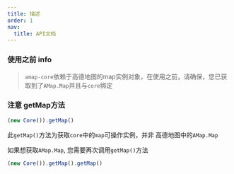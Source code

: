 ```yaml
---
title: 描述
order: 1
nav:
  title: API文档
---
```


### 使用之前 <Badge>info</Badge>

> `amap-core`依赖于高德地图的map实例对象，在使用之前，请确保，您已获取到了`AMap.Map`并且与`core`绑定

### 注意 getMap方法

```js
(new Core()).getMap()
```

此`getMap()`方法为获取`core`中的`map`可操作实例，并非 高德地图中的`AMap.Map`

如果想获取`AMap.Map`,
您需要再次调用`getMap()`方法


```js
(new Core()).getMap().getMap()
```